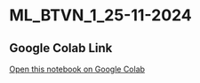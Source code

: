 # ML_BTVN_1_25-11-2024
## Google Colab Link
[Open this notebook on Google Colab](https://colab.research.google.com/drive/1JAK9i9dTo3Cks6ZP0wjWAx9Gb1vM9ZMB)
